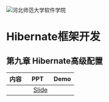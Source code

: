 ![河北师范大学软件学院](../image/logo.png)

# Hibernate框架开发

## 第九章 Hibernate高级配置

|内容|PPT|Demo|
|:---|---|---|
|  |[<img src="../image/presentation.png" height="15" />Slide](./ch09-advanced-configuration.pdf) ||
